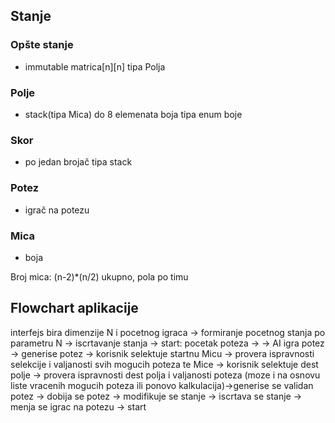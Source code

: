 ## Stanje
### Opšte stanje
- immutable matrica\[n]\[n] tipa Polja
### Polje
- stack(tipa Mica) do 8 elemenata
boja tipa enum boje
### Skor
- po jedan brojač tipa stack 
### Potez
- igrač na potezu
### Mica
- boja

Broj mica:
\(n-2)\*(n/2) ukupno, pola po timu 

## Flowchart aplikacije

interfejs bira dimenzije N i pocetnog igraca -> formiranje pocetnog stanja po parametru N -> iscrtavanje stanja -> 
start: pocetak poteza -> 
	-> AI igra potez -> generise potez
	-> korisnik selektuje startnu Micu -> provera ispravnosti selekcije i valjanosti svih mogucih poteza te Mice 
		-> korisnik selektuje dest polje 
		->  provera ispravnosti dest polja i valjanosti poteza (moze i na osnovu liste vracenih mogucih poteza ili ponovo kalkulacija)->generise se validan potez
-> dobija se potez -> modifikuje se stanje -> iscrtava se stanje -> menja se igrac na potezu -> start


